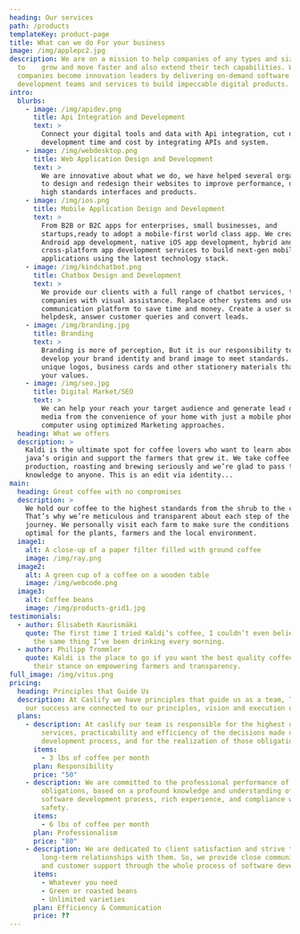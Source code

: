 ```yaml
---
heading: Our services
path: /products
templateKey: product-page
title: What can we do For your business
image: /img/applepc2.jpg
description: We are on a mission to help companies of any types and sizes
  to    grow and move faster and also extend their tech capabilities. We help
  companies become innovation leaders by delivering on-demand software
  development teams and services to build impeccable digital products.
intro:
  blurbs:
    - image: /img/apidev.png
      title: Api Integration and Development
      text: >
        Connect your digital tools and data with Api integration, cut down
        development time and cost by integrating APIs and system.
    - image: /img/webdesktop.png
      title: Web Application Design and Development
      text: >
        We are innovative about what we do, we have helped several organizations
        to design and redesign their websites to improve performance, delivering
        high standards interfaces and products.
    - image: /img/ios.png
      title: Mobile Application Design and Development
      text: >
        From B2B or B2C apps for enterprises, small businesses, and
        startups,ready to adopt a mobile-first world class app. We create native
        Android app development, native iOS app development, hybrid and
        cross-platform app development services to build next-gen mobile
        applications using the latest technology stack.
    - image: /img/kindchatbot.png
      title: Chatbox Design and Development
      text: >
        We provide our clients with a full range of chatbot services, that help
        companies with visual assistance. Replace other systems and use one
        communication platform to save time and money. Create a user support
        helpdesk, answer customer queries and convert leads.
    - image: /img/branding.jpg
      title: Branding
      text: >
        Branding is more of perception, But it is our responsibility to help
        develop your brand identity and brand image to meet standards. We create
        unique logos, business cards and other stationery materials that reflect
        your values.
    - image: /img/seo.jpg
      title: Digital Market/SEO
      text: >
        We can help your reach your target audience and generate lead on social
        media from the convenience of your home with just a mobile phone or your
        computer using optimized Marketing approaches.
  heading: What we offers
  description: >
    Kaldi is the ultimate spot for coffee lovers who want to learn about their
    java’s origin and support the farmers that grew it. We take coffee
    production, roasting and brewing seriously and we’re glad to pass that
    knowledge to anyone. This is an edit via identity...
main:
  heading: Great coffee with no compromises
  description: >
    We hold our coffee to the highest standards from the shrub to the cup.
    That’s why we’re meticulous and transparent about each step of the coffee’s
    journey. We personally visit each farm to make sure the conditions are
    optimal for the plants, farmers and the local environment.
  image1:
    alt: A close-up of a paper filter filled with ground coffee
    image: /img/ray.png
  image2:
    alt: A green cup of a coffee on a wooden table
    image: /img/webcode.png
  image3:
    alt: Coffee beans
    image: /img/products-grid1.jpg
testimonials:
  - author: Elisabeth Kaurismäki
    quote: The first time I tried Kaldi’s coffee, I couldn’t even believe that was
      the same thing I’ve been drinking every morning.
  - author: Philipp Trommler
    quote: Kaldi is the place to go if you want the best quality coffee. I love
      their stance on empowering farmers and transparency.
full_image: /img/vitus.png
pricing:
  heading: Principles that Guide Us
  description: At Caslify we have principles that guide us as a team, The roots of
    our success are connected to our principles, vision and execution of it.
  plans:
    - description: At caslify our team is responsible for the highest quality of
        services, practicability and efficiency of the decisions made during the
        development process, and for the realization of those obligations.
      items:
        - 3 lbs of coffee per month
      plan: Responsibility
      price: "50"
    - description: We are committed to the professional performance of our
        obligations, based on a profound knowledge and understanding of the
        software development process, rich experience, and compliance with
        safety.
      items:
        - 6 lbs of coffee per month
      plan: Professionalism
      price: "80"
    - description: We are dedicated to client satisfaction and strive to build
        long-term relationships with them. So, we provide close communication
        and customer support through the whole process of software development.
      items:
        - Whatever you need
        - Green or roasted beans
        - Unlimited varieties
      plan: Efficiency & Communication
      price: ??
---
```

